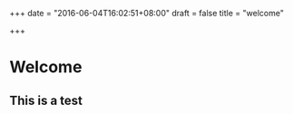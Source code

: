 +++
date = "2016-06-04T16:02:51+08:00"
draft = false
title = "welcome"

+++

# Welcome

## This is a test
